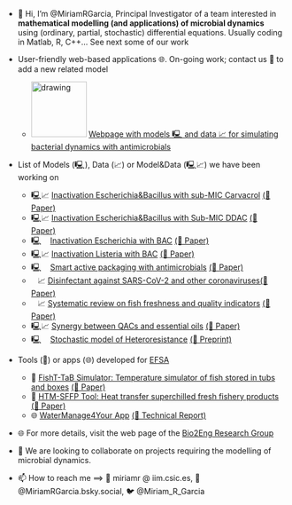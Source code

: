 - 👋 Hi, I’m @MiriamRGarcia, Principal Investigator of a team interested in **mathematical modelling (and applications) of microbial dynamics** using (ordinary, partial, stochastic) differential equations. Usually coding in Matlab, R, C++... See next some of our work
  
- User-friendly web-based applications 🌐. On-going work; contact us :incoming_envelope: to add a new related model
    - <img src="https://github.com/user-attachments/assets/9a796a61-895e-4163-86ef-927def7d5613" alt="drawing" width="100"/> [Webpage with models 🖳 and data 📈 for simulating bacterial dynamics with antimicrobials](https://microracle.shinyapps.io/Microracle/) 
  
- List of Models (🖳), Data (📈) or Model&Data (🖳📈) we have been working on
  - 🖳📈 [Inactivation Escherichia&Bacillus with sub-MIC Carvacrol](https://zenodo.org/doi/10.5281/zenodo.6656085) [(📜 Paper)](https://doi.org/10.1016/j.jfoodeng.2023.111734)
  - 🖳📈 [Inactivation Escherichia&Bacillus with Sub-MIC DDAC](https://zenodo.org/doi/10.5281/zenodo.5167910)       [(📜 Paper)](https://www.frontiersin.org/journals/microbiology/articles/10.3389/fmicb.2022.758237/pdf?isPublishedV2=false)
  - 🖳 &nbsp;&nbsp; [Inactivation Escherichia with BAC](https://zenodo.org/doi/10.5281/zenodo.1207616)              [(📜 Paper)](https://doi.org/10.3389/fmicb.2018.01259)
  - 🖳📈 [Inactivation Listeria with BAC](https://zenodo.org/doi/10.5281/zenodo.6651603)                             [(📜 Paper)](https://doi.org/10.3390/ijms241512132)
  - 🖳 &nbsp;&nbsp; [Smart active packaging with antimicrobials](https://zenodo.org/doi/10.5281/zenodo.3244153) [(📜 Paper)](https://doi.org/10.1016/j.fpsl.2019.10044610.1016/j.fpsl.2019.100446)
  - &nbsp;&nbsp; 📈 [Disinfectant against SARS-CoV-2 and other coronaviruses](https://zenodo.org/doi/10.5281/zenodo.4297015)[(📜 Paper)](https://doi.org/10.3390/foods10020283)
  - &nbsp;&nbsp; 📈 [Systematic review on fish freshness and quality indicators](https://zenodo.org/doi/10.5281/zenodo.6400471)     [(📜 Paper)](https://doi.org/10.3390/foods10020283)
  - 🖳📈 [Synergy between QACs and essential oils](https://zenodo.org/doi/10.5281/zenodo.11259960)                             [(📜 Paper)](https://doi.org/10.3390/foods13121831)
  - 🖳 &nbsp;&nbsp; [Stochastic model of Heteroresistance](https://doi.org/10.5281/zenodo.12635253)                             [(📜 Preprint)](https://dx.doi.org/10.2139/ssrn.4825402)
- Tools (🔧) or apps (🌐) developed for [EFSA](https://www.efsa.europa.eu/en)
  - 🔧 [FishT-TaB Simulator: Temperature simulator of fish stored in tubs and boxes](https://zenodo.org/doi/10.5281/zenodo.3725615)  [(📜 Paper)](http://dx.doi.org/10.2903/j.efsa.2020.6091)
  - 🔧 [HTM-SFFP Tool: Heat transfer superchilled fresh fishery products](https://zenodo.org/doi/10.5281/zenodo.4304282) [(📜 Paper)](http://dx.doi.org/10.2903/j.efsa.2021.6378)
  - 🌐 [WaterManage4Your App](https://r4eu.efsa.europa.eu/app/WaterManage4You) [(📜 Technical Report)](https://doi.org/10.2903/sp.efsa.2025.EN-8924)

- 🌐 For more details, visit the web page of the [Bio2Eng Research Group ](https://bio2eng.csic.es)
- 👀 We are looking to collaborate on projects requiring the modelling of microbial dynamics.
- 📫 How to reach me ==> 📨 miriamr @ iim.csic.es, 🦋 @MiriamRGarcia.bsky.social, 🐦 @Miriam_R_Garcia
<!---
MiriamRGarcia/MiriamRGarcia is a ✨ special ✨ repository because its `README.md` (this file) appears on your GitHub profile.
You can click the Preview link to take a look at your changes.
--->

